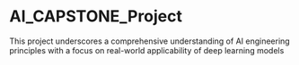 # AI_CAPSTONE_Project
This project underscores a comprehensive understanding of AI engineering principles with a focus on real-world applicability of deep learning models
